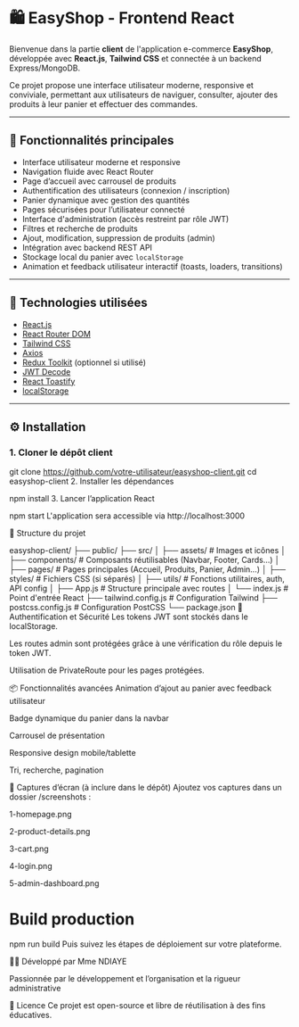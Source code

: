 # 🛍️ EasyShop - Frontend React

Bienvenue dans la partie **client** de l'application e-commerce **EasyShop**, développée avec **React.js**, **Tailwind CSS** et connectée à un backend Express/MongoDB.

Ce projet propose une interface utilisateur moderne, responsive et conviviale, permettant aux utilisateurs de naviguer, consulter, ajouter des produits à leur panier et effectuer des commandes.

---

## 🚀 Fonctionnalités principales

- Interface utilisateur moderne et responsive
- Navigation fluide avec React Router
- Page d’accueil avec carrousel de produits
- Authentification des utilisateurs (connexion / inscription)
- Panier dynamique avec gestion des quantités
- Pages sécurisées pour l’utilisateur connecté
- Interface d'administration (accès restreint par rôle JWT)
- Filtres et recherche de produits
- Ajout, modification, suppression de produits (admin)
- Intégration avec backend REST API
- Stockage local du panier avec `localStorage`
- Animation et feedback utilisateur interactif (toasts, loaders, transitions)

---

## 🧰 Technologies utilisées

- [React.js](https://reactjs.org/)
- [React Router DOM](https://reactrouter.com/)
- [Tailwind CSS](https://tailwindcss.com/)
- [Axios](https://axios-http.com/)
- [Redux Toolkit](https://redux-toolkit.js.org/) (optionnel si utilisé)
- [JWT Decode](https://www.npmjs.com/package/jwt-decode)
- [React Toastify](https://fkhadra.github.io/react-toastify/)
- [localStorage](https://developer.mozilla.org/en-US/docs/Web/API/Window/localStorage)

---

## ⚙️ Installation

### 1. Cloner le dépôt client

git clone https://github.com/votre-utilisateur/easyshop-client.git
cd easyshop-client
2. Installer les dépendances

npm install
3. Lancer l’application React

npm start
L'application sera accessible via http://localhost:3000

🧾 Structure du projet

easyshop-client/
├── public/
├── src/
│   ├── assets/           # Images et icônes
│   ├── components/       # Composants réutilisables (Navbar, Footer, Cards...)
│   ├── pages/            # Pages principales (Accueil, Produits, Panier, Admin...)
│   ├── styles/           # Fichiers CSS (si séparés)
│   ├── utils/            # Fonctions utilitaires, auth, API config
│   ├── App.js            # Structure principale avec routes
│   └── index.js          # Point d'entrée React
├── tailwind.config.js    # Configuration Tailwind
├── postcss.config.js     # Configuration PostCSS
└── package.json
🔐 Authentification et Sécurité
Les tokens JWT sont stockés dans le localStorage.

Les routes admin sont protégées grâce à une vérification du rôle depuis le token JWT.

Utilisation de PrivateRoute pour les pages protégées.

📦 Fonctionnalités avancées 
Animation d’ajout au panier avec feedback utilisateur

Badge dynamique du panier dans la navbar

Carrousel de présentation

Responsive design mobile/tablette

Tri, recherche, pagination

📸 Captures d’écran (à inclure dans le dépôt)
Ajoutez vos captures dans un dossier /screenshots :

1-homepage.png

2-product-details.png

3-cart.png

4-login.png

5-admin-dashboard.png


# Build production
npm run build
Puis suivez les étapes de déploiement sur votre plateforme.

👩‍💻 Développé par
Mme NDIAYE

Passionnée par le développement et l’organisation et la rigueur administrative

📄 Licence
Ce projet est open-source et libre de réutilisation à des fins éducatives.